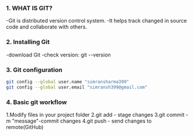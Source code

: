 ### 1. WHAT IS GIT?

-Git is distributed version control system.
-It helps track changed in source code and collaborate with others.

### 2. Installing Git
-download Git
-check version: git --version

### 3. Git configuration
```bash
git config --global user.name "simransharma399"
git config --global user.email "simransh399@gmail.com"
```
### 4. Basic git workflow
1.Modify files in your project folder
2.git add <filename> - stage changes
3.git commit - m "message"-commit changes
4.git push - send changes to remote(GitHub)